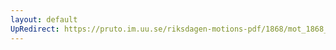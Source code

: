 ```yaml
---
layout: default
UpRedirect: https://pruto.im.uu.se/riksdagen-motions-pdf/1868/mot_1868__ak__330.pdf
---
```

